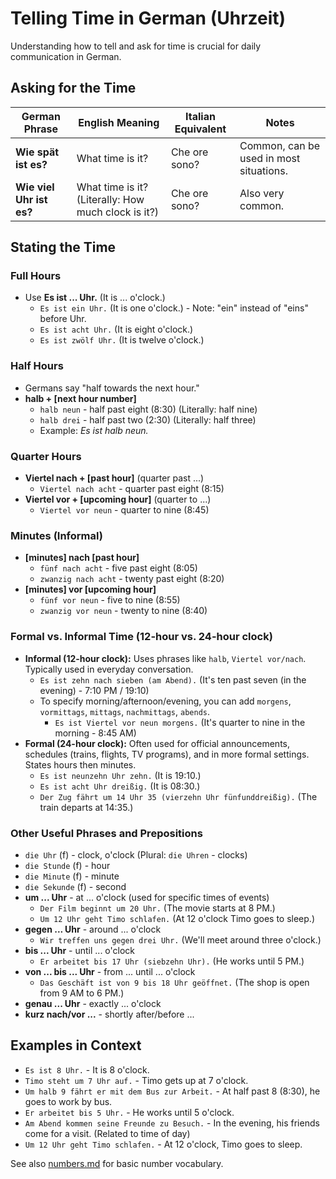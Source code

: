 # Telling Time in German (Uhrzeit)

Understanding how to tell and ask for time is crucial for daily communication in German.

## Asking for the Time

| German Phrase        | English Meaning              | Italian Equivalent        | Notes                                                                 |
|----------------------|------------------------------|---------------------------|-----------------------------------------------------------------------|
| **Wie spät ist es?** | What time is it?             | Che ore sono?             | Common, can be used in most situations.                               |
| **Wie viel Uhr ist es?** | What time is it? (Literally: How much clock is it?) | Che ore sono?             | Also very common.                                                     |

## Stating the Time

### Full Hours
*   Use **Es ist ... Uhr.** (It is ... o'clock.)
    *   `Es ist ein Uhr.` (It is one o'clock.) - Note: "ein" instead of "eins" before Uhr.
    *   `Es ist acht Uhr.` (It is eight o'clock.)
    *   `Es ist zwölf Uhr.` (It is twelve o'clock.)

### Half Hours
*   Germans say "half towards the next hour."
*   **halb + [next hour number]**
    *   `halb neun` - half past eight (8:30) (Literally: half nine)
    *   `halb drei` - half past two (2:30) (Literally: half three)
    *   Example: *Es ist halb neun.*

### Quarter Hours
*   **Viertel nach + [past hour]** (quarter past ...)
    *   `Viertel nach acht` - quarter past eight (8:15)
*   **Viertel vor + [upcoming hour]** (quarter to ...)
    *   `Viertel vor neun` - quarter to nine (8:45)

### Minutes (Informal)
*   **[minutes] nach [past hour]**
    *   `fünf nach acht` - five past eight (8:05)
    *   `zwanzig nach acht` - twenty past eight (8:20)
*   **[minutes] vor [upcoming hour]**
    *   `fünf vor neun` - five to nine (8:55)
    *   `zwanzig vor neun` - twenty to nine (8:40)

### Formal vs. Informal Time (12-hour vs. 24-hour clock)

*   **Informal (12-hour clock):** Uses phrases like `halb`, `Viertel vor/nach`. Typically used in everyday conversation.
    *   `Es ist zehn nach sieben (am Abend).` (It's ten past seven (in the evening) - 7:10 PM / 19:10)
    *   To specify morning/afternoon/evening, you can add `morgens`, `vormittags`, `mittags`, `nachmittags`, `abends`.
        *   `Es ist Viertel vor neun morgens.` (It's quarter to nine in the morning - 8:45 AM)
*   **Formal (24-hour clock):** Often used for official announcements, schedules (trains, flights, TV programs), and in more formal settings. States hours then minutes.
    *   `Es ist neunzehn Uhr zehn.` (It is 19:10.)
    *   `Es ist acht Uhr dreißig.` (It is 08:30.)
    *   `Der Zug fährt um 14 Uhr 35 (vierzehn Uhr fünfunddreißig).` (The train departs at 14:35.)

### Other Useful Phrases and Prepositions

*   `die Uhr` (f) - clock, o'clock (Plural: `die Uhren` - clocks)
*   `die Stunde` (f) - hour
*   `die Minute` (f) - minute
*   `die Sekunde` (f) - second
*   **um ... Uhr** - at ... o'clock (used for specific times of events)
    *   `Der Film beginnt um 20 Uhr.` (The movie starts at 8 PM.)
    *   `Um 12 Uhr geht Timo schlafen.` (At 12 o'clock Timo goes to sleep.)
*   **gegen ... Uhr** - around ... o'clock
    *   `Wir treffen uns gegen drei Uhr.` (We'll meet around three o'clock.)
*   **bis ... Uhr** - until ... o'clock
    *   `Er arbeitet bis 17 Uhr (siebzehn Uhr).` (He works until 5 PM.)
*   **von ... bis ... Uhr** - from ... until ... o'clock
    *   `Das Geschäft ist von 9 bis 18 Uhr geöffnet.` (The shop is open from 9 AM to 6 PM.)
*   **genau ... Uhr** - exactly ... o'clock
*   **kurz nach/vor ...** - shortly after/before ...

## Examples in Context

*   `Es ist 8 Uhr.` - It is 8 o'clock.
*   `Timo steht um 7 Uhr auf.` - Timo gets up at 7 o'clock.
*   `Um halb 9 fährt er mit dem Bus zur Arbeit.` - At half past 8 (8:30), he goes to work by bus.
*   `Er arbeitet bis 5 Uhr.` - He works until 5 o'clock.
*   `Am Abend kommen seine Freunde zu Besuch.` - In the evening, his friends come for a visit. (Related to time of day)
*   `Um 12 Uhr geht Timo schlafen.` - At 12 o'clock, Timo goes to sleep.

See also [numbers.md](./numbers.md) for basic number vocabulary.
